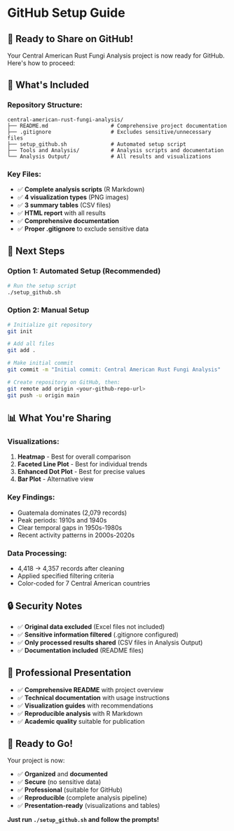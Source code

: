 # GitHub Setup Guide

## 🚀 Ready to Share on GitHub!

Your Central American Rust Fungi Analysis project is now ready for GitHub. Here's how to proceed:

## 📁 What's Included

### Repository Structure:
```
central-american-rust-fungi-analysis/
├── README.md                    # Comprehensive project documentation
├── .gitignore                   # Excludes sensitive/unnecessary files
├── setup_github.sh              # Automated setup script
├── Tools and Analysis/          # Analysis scripts and documentation
└── Analysis Output/             # All results and visualizations
```

### Key Files:
- ✅ **Complete analysis scripts** (R Markdown)
- ✅ **4 visualization types** (PNG images)
- ✅ **3 summary tables** (CSV files)
- ✅ **HTML report** with all results
- ✅ **Comprehensive documentation**
- ✅ **Proper .gitignore** to exclude sensitive data

## 🎯 Next Steps

### Option 1: Automated Setup (Recommended)
```bash
# Run the setup script
./setup_github.sh
```

### Option 2: Manual Setup
```bash
# Initialize git repository
git init

# Add all files
git add .

# Make initial commit
git commit -m "Initial commit: Central American Rust Fungi Analysis"

# Create repository on GitHub, then:
git remote add origin <your-github-repo-url>
git push -u origin main
```

## 📊 What You're Sharing

### Visualizations:
1. **Heatmap** - Best for overall comparison
2. **Faceted Line Plot** - Best for individual trends
3. **Enhanced Dot Plot** - Best for precise values
4. **Bar Plot** - Alternative view

### Key Findings:
- Guatemala dominates (2,079 records)
- Peak periods: 1910s and 1940s
- Clear temporal gaps in 1950s-1980s
- Recent activity patterns in 2000s-2020s

### Data Processing:
- 4,418 → 4,357 records after cleaning
- Applied specified filtering criteria
- Color-coded for 7 Central American countries

## 🔒 Security Notes

- ✅ **Original data excluded** (Excel files not included)
- ✅ **Sensitive information filtered** (.gitignore configured)
- ✅ **Only processed results shared** (CSV files in Analysis Output)
- ✅ **Documentation included** (README files)

## 🎨 Professional Presentation

- ✅ **Comprehensive README** with project overview
- ✅ **Technical documentation** with usage instructions
- ✅ **Visualization guides** with recommendations
- ✅ **Reproducible analysis** with R Markdown
- ✅ **Academic quality** suitable for publication

## 🚀 Ready to Go!

Your project is now:
- ✅ **Organized** and **documented**
- ✅ **Secure** (no sensitive data)
- ✅ **Professional** (suitable for GitHub)
- ✅ **Reproducible** (complete analysis pipeline)
- ✅ **Presentation-ready** (visualizations and tables)

**Just run `./setup_github.sh` and follow the prompts!** 